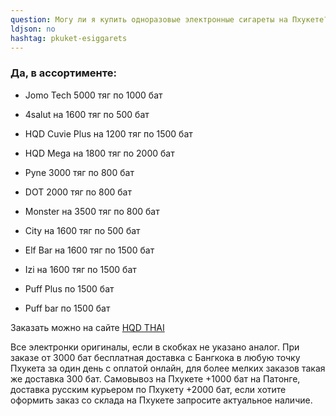 ```yaml
---
question: Могу ли я купить одноразовые электронные сигареты на Пхукете?
ldjson: no
hashtag: pkuket-esiggarets
---
```


### Да, в ассортименте:

* Jomo Tech 5000 тяг по 1000 бат

* 4salut на 1600 тяг по 500 бат

* HQD Cuvie Plus на 1200 тяг по 1500 бат 

* HQD Mega на 1800 тяг по 2000 бат

* Pyne 3000 тяг по 800 бат

* DOT 2000 тяг по 800 бат

* Monster на 3500 тяг по 800 бат

* City на 1600 тяг по 500 бат

* Elf Bar на 1600 тяг по 1500 бат 

* Izi на 1600 тяг по 1500 бат 

* Puff Plus по 1500 бат

* Puff bar по 1500 бат

Заказать можно на сайте [HQD THAI](https://hqdthai.ru/elektronki/)

 
 Все электронки оригиналы, если в скобках не указано аналог. При заказе от 3000 бат бесплатная доставка c Бангкока в любую точку Пхукета за один день с оплатой онлайн, для более мелких заказов такая же доставка 300 бат. Самовывоз на Пхукете +1000 бат на Патонге, доставка русским курьером по Пхукету +2000 бат, если хотите оформить заказ со склада на Пхукете запросите актуальное наличие.

